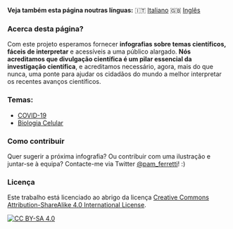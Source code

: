 **Veja também esta página noutras línguas:** 🇮🇹 [Italiano](../it/) 🇬🇧 [Inglês](../)

### Acerca desta página?

Com este projeto esperamos fornecer **infografias sobre temas científicos, fáceis de interpretar** e acessíveis a uma público alargado.
**Nós acreditamos que divulgação científica é um pilar essencial da investigação científica**, e acreditamos necessário,
agora, mais do que nunca, uma ponte para ajudar os cidadãos do mundo a melhor interpretar os recentes avanços científicos.

### Temas:

- [COVID-19](https://easy-infographics.github.io/COVID-19/pt/)
- [Biologia Celular](https://easy-infographics.github.io/Cell_Biology/pt/)


### Como contribuir
 
Quer sugerir a próxima infografia? Ou contribuir com uma ilustração e juntar-se à equipa?
Contacte-me via Twitter [@pam_ferretti](https://twitter.com/pam_ferretti)! :)
 

### Licença

Este trabalho está licenciado ao abrigo da licença
[Creative Commons Attribution-ShareAlike 4.0 International License][cc-by-sa].

[![CC BY-SA 4.0][cc-by-sa-image]][cc-by-sa]

[cc-by-sa]: http://creativecommons.org/licenses/by-sa/4.0/
[cc-by-sa-image]: https://licensebuttons.net/l/by-sa/4.0/88x31.png
[cc-by-sa-shield]: https://img.shields.io/badge/License-CC%20BY--SA%204.0-lightgrey.svg
